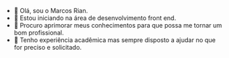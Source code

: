 - 👋 Olá, sou o Marcos Rian.
- 👀 Estou iniciando na área de desenvolvimento front end.
- 🌱 Procuro aprimorar meus conhecimentos para que possa me tornar um bom profissional.
- 💞️ Tenho experiência acadêmica mas sempre disposto a ajudar no que for preciso e solicitado.

<!---
MarcosRian01/MarcosRian01 is a ✨ special ✨ repository because its `README.md` (this file) appears on your GitHub profile.
You can click the Preview link to take a look at your changes.
--->
